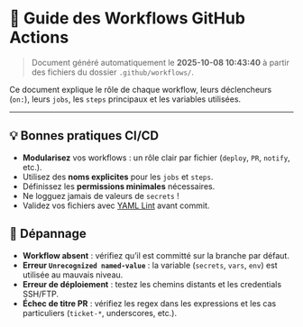 # 🧭 Guide des Workflows GitHub Actions

> Document généré automatiquement le **2025-10-08 10:43:40** à partir des fichiers du dossier `.github/workflows/`.

Ce document explique le rôle de chaque workflow, leurs déclencheurs (`on:`), leurs `jobs`, les `steps` principaux et les variables utilisées.

---
## 💡 Bonnes pratiques CI/CD

- **Modularisez** vos workflows : un rôle clair par fichier (`deploy`, `PR`, `notify`, etc.).
- Utilisez des **noms explicites** pour les `jobs` et `steps`.
- Définissez les **permissions minimales** nécessaires.
- Ne logguez jamais de valeurs de `secrets` !
- Validez vos fichiers avec [YAML Lint](https://www.yamllint.com/) avant commit.

## 🧯 Dépannage

- **Workflow absent** : vérifiez qu’il est committé sur la branche par défaut.
- **Erreur `Unrecognized named-value`** : la variable (`secrets`, `vars`, `env`) est utilisée au mauvais niveau.
- **Erreur de déploiement** : testez les chemins distants et les credentials SSH/FTP.
- **Échec de titre PR** : vérifiez les regex dans les expressions et les cas particuliers (`ticket-*`, underscores, etc.).
